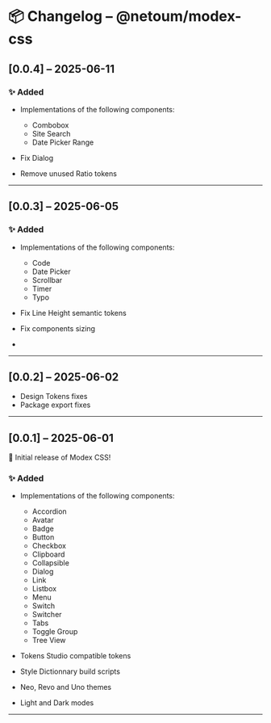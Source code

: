 # 📦 Changelog – @netoum/modex-css

## [0.0.4] – 2025-06-11

### ✨ Added

- Implementations of the following components:
  - Combobox
  - Site Search
  - Date Picker Range
  
- Fix Dialog
- Remove unused Ratio tokens

---

## [0.0.3] – 2025-06-05

### ✨ Added

- Implementations of the following components:
  - Code
  - Date Picker
  - Scrollbar
  - Timer
  - Typo
  
- Fix Line Height semantic tokens
- Fix components sizing
- 
---

## [0.0.2] – 2025-06-02

- Design Tokens fixes
- Package export fixes
  
---

## [0.0.1] – 2025-06-01

🎉 Initial release of Modex CSS!

### ✨ Added

- Implementations of the following components:
  - Accordion
  - Avatar
  - Badge
  - Button
  - Checkbox
  - Clipboard
  - Collapsible
  - Dialog
  - Link
  - Listbox
  - Menu
  - Switch
  - Switcher
  - Tabs
  - Toggle Group
  - Tree View

- Tokens Studio compatible tokens
- Style Dictionnary build scripts
- Neo, Revo and Uno themes
- Light and Dark modes
  
---

